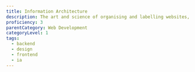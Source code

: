```yaml
---
title: Information Architecture
description: The art and science of organising and labelling websites, intranets, online communities and software to support usability and findability.
proficiency: 3
parentCategory: Web Development
categoryLevel: 1
tags:
  - backend
  - design
  - frontend
  - ia
---
```

